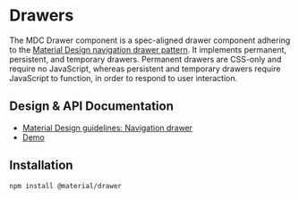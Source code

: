 <!--docs:
title: "Drawers"
layout: detail
section: components
excerpt: "Permanent, persistent, and temporary drawers."
iconId: side_navigation
path: /catalog/drawers/
-->

# Drawers

The MDC Drawer component is a spec-aligned drawer component adhering to the
[Material Design navigation drawer pattern](https://material.io/go/design-navigation-drawer).
It implements permanent, persistent, and temporary drawers. Permanent drawers are CSS-only and require no JavaScript, whereas persistent and temporary drawers require JavaScript to function, in order to respond to
user interaction.

## Design & API Documentation

<ul class="icon-list">
  <li class="icon-list-item icon-list-item--spec">
    <a href="https://material.io/go/design-navigation-drawer">Material Design guidelines: Navigation drawer</a>
  </li>
  <li class="icon-list-item icon-list-item--link">
    <a href="https://material-components.github.io/material-components-web-catalog/#/component/drawer">Demo</a>
  </li>
</ul>

## Installation

```
npm install @material/drawer
```
